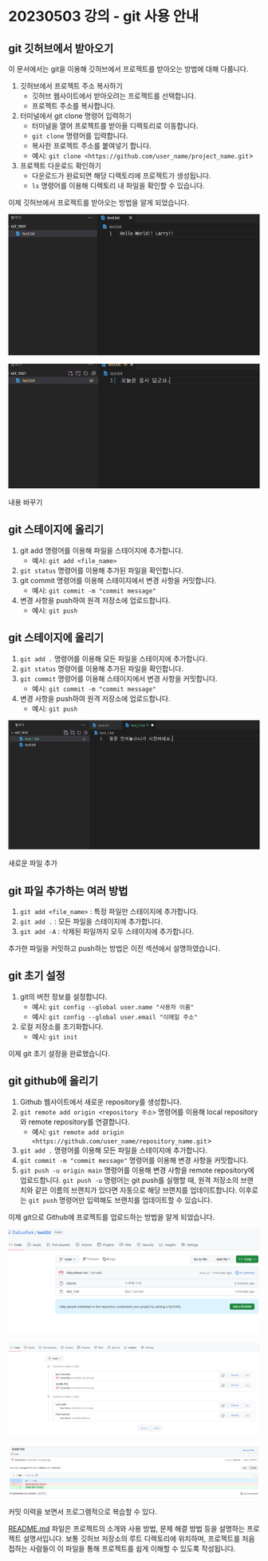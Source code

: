 # 20230503 강의 - git 사용 안내

## git 깃허브에서 받아오기

이 문서에서는 git을 이용해 깃허브에서 프로젝트를 받아오는 방법에 대해 다룹니다.

1. 깃허브에서 프로젝트 주소 복사하기
    - 깃허브 웹사이트에서 받아오려는 프로젝트를 선택합니다.
    - 프로젝트 주소를 복사합니다.
2. 터미널에서 git clone 명령어 입력하기
    - 터미널을 열어 프로젝트를 받아올 디렉토리로 이동합니다.
    - `git clone` 명령어를 입력합니다.
    - 복사한 프로젝트 주소를 붙여넣기 합니다.
    - 예시: `git clone <https://github.com/user_name/project_name.git`>
3. 프로젝트 다운로드 확인하기
    - 다운로드가 완료되면 해당 디렉토리에 프로젝트가 생성됩니다.
    - `ls` 명령어를 이용해 디렉토리 내 파일을 확인할 수 있습니다.

이제 깃허브에서 프로젝트를 받아오는 방법을 알게 되었습니다.

![Untitled](screenshots/Untitled.png)

![Untitled](screenshots/Untitled%201.png)

내용 바꾸기

## git 스테이지에 올리기

1. git add 명령어를 이용해 파일을 스테이지에 추가합니다.
    - 예시: `git add <file_name>`
2. `git status` 명령어를 이용해 추가된 파일을 확인합니다.
3. git commit 명령어를 이용해 스테이지에서 변경 사항을 커밋합니다.
    - 예시: `git commit -m "commit message"`
4. 변경 사항을 push하여 원격 저장소에 업로드합니다.
    - 예시: `git push`

## git 스테이지에 올리기

1. `git add .` 명령어를 이용해 모든 파일을 스테이지에 추가합니다.
2. `git status` 명령어를 이용해 추가된 파일을 확인합니다.
3. `git commit` 명령어를 이용해 스테이지에서 변경 사항을 커밋합니다.
    - 예시: `git commit -m "commit message"`
4. 변경 사항을 push하여 원격 저장소에 업로드합니다.
    - 예시: `git push`

![새로운 파일 추가](screenshots/Untitled%202.png)

새로운 파일 추가

## git 파일 추가하는 여러 방법

1. `git add <file_name>` : 특정 파일만 스테이지에 추가합니다.
2. `git add .` : 모든 파일을 스테이지에 추가합니다.
3. `git add -A` : 삭제된 파일까지 모두 스테이지에 추가합니다.

추가한 파일을 커밋하고 push하는 방법은 이전 섹션에서 설명하였습니다.

## git 초기 설정

1. git의 버전 정보를 설정합니다.
    - 예시: `git config --global user.name "사용자 이름"`
    - 예시: `git config --global user.email "이메일 주소"`
2. 로컬 저장소를 초기화합니다.
    - 예시: `git init`

이제 git 초기 설정을 완료했습니다.

## git github에 올리기

1. Github 웹사이트에서 새로운 repository를 생성합니다.
2. `git remote add origin <repository 주소>` 명령어를 이용해 local repository와 remote repository를 연결합니다.
    - 예시: `git remote add origin <https://github.com/user_name/repository_name.git`>
3. `git add .` 명령어를 이용해 모든 파일을 스테이지에 추가합니다.
4. `git commit -m "commit message"` 명령어를 이용해 변경 사항을 커밋합니다.
5. `git push -u origin main` 명령어를 이용해 변경 사항을 remote repository에 업로드합니다. 
`git push -u` 명령어는 git push를 실행할 때, 원격 저장소의 브랜치와 같은 이름의 브랜치가 있다면 자동으로 해당 브랜치를 업데이트합니다. 이후로는 `git push` 명령어만 입력해도 브랜치를 업데이트할 수 있습니다.

이제 git으로 Github에 프로젝트를 업로드하는 방법을 알게 되었습니다.

![Untitled](screenshots/Untitled%203.png)

![Untitled](screenshots/Untitled%204.png)

![Untitled](screenshots/Untitled%205.png)

커밋 이력을 보면서 프로그램적으로 복습할 수 있다.

[README.md](http://readme.md/) 파일은 프로젝트의 소개와 사용 방법, 문제 해결 방법 등을 설명하는 프로젝트 설명서입니다. 보통 깃허브 저장소의 루트 디렉토리에 위치하며, 프로젝트를 처음 접하는 사람들이 이 파일을 통해 프로젝트를 쉽게 이해할 수 있도록 작성됩니다.